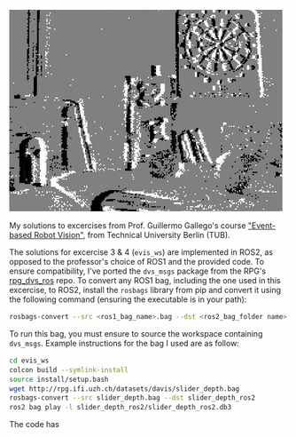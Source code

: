 ![Visualisation of event integrator](./integrator.gif)

My solutions to excercises from Prof. Guillermo Gallego's course ["Event-based Robot Vision"](https://sites.google.com/view/guillermogallego/teaching/event-based-robot-vision), from Technical University Berlin (TUB).

The solutions for excercise 3 & 4 (`evis_ws`) are implemented in ROS2, as opposed to the professor's choice of ROS1 and the provided code. To ensure compatibility, I've ported the `dvs_msgs` package from the RPG's [rpg_dvs_ros](https://github.com/uzh-rpg/rpg_dvs_ros) repo. To convert any ROS1 bag, including the one used in this excercise, to ROS2, install the `rosbags` library from pip and convert it using the following command (ensuring the executable is in your path):

```bash
rosbags-convert --src <ros1_bag_name>.bag --dst <ros2_bag_folder name>
```

To run this bag, you must ensure to source the workspace containing `dvs_msgs`. Example instructions for the bag I used are as follow:

```bash
cd evis_ws
colcon build --symlink-install
source install/setup.bash
wget http://rpg.ifi.uzh.ch/datasets/davis/slider_depth.bag
rosbags-convert --src slider_depth.bag --dst slider_depth_ros2
ros2 bag play -l slider_depth_ros2/slider_depth_ros2.db3
```

The code has

<!-- check my notes  -->
